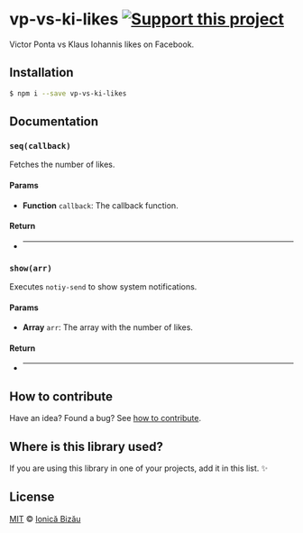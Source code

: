 # vp-vs-ki-likes [![Support this project][donate-now]][paypal-donations]

Victor Ponta vs Klaus Iohannis likes on Facebook.

## Installation

```sh
$ npm i --save vp-vs-ki-likes
```

## Documentation

### `seq(callback)`
Fetches the number of likes.

#### Params
- **Function** `callback`: The callback function.

#### Return
- ****

### `show(arr)`
Executes `notiy-send` to show system notifications.

#### Params
- **Array** `arr`: The array with the number of likes.

#### Return
- ****

## How to contribute
Have an idea? Found a bug? See [how to contribute][contributing].

## Where is this library used?
If you are using this library in one of your projects, add it in this list. :sparkles:

## License

[MIT][license] © [Ionică Bizău][website]

[paypal-donations]: https://www.paypal.com/cgi-bin/webscr?cmd=_s-xclick&hosted_button_id=RVXDDLKKLQRJW
[donate-now]: http://i.imgur.com/6cMbHOC.png

[license]: http://showalicense.com/?fullname=Ionic%C4%83%20Biz%C4%83u%20%3Cbizauionica%40gmail.com%3E%20(http%3A%2F%2Fionicabizau.net)&year=2014#license-mit
[website]: http://ionicabizau.net
[contributing]: /CONTRIBUTING.md
[docs]: /DOCUMENTATION.md